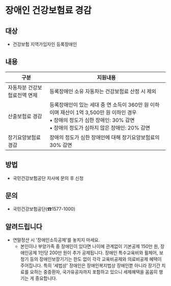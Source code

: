 # 장애인 건강보험료 경감

## 대상
- 건강보험 지역가입자인 등록장애인

## 내용

| 구분                       | 지원내용 |
| -------------------------- | ----------------------------------------------------------------------------------------------------------------------------------------------------------------- |
| 자동차분 건강보험료전액 면제 | 등록장애인 소유 자동차는 건강보험료 산정 시 제외 |
| 산출보험료 경감            | 등록장애인이 있는 세대 중 연 소득이 360만 원 이하이며 재산이 1억 3,500만 원 이하인 경우 <br>• 장애의 정도가 심한 장애인: 30% 감면 <br>• 장애의 정도가 심하지 않은 장애인: 20% 감면 |
| 장기요양보험료 경감         | 장애의 정도가 심한 장애인에 대해 장기요양보험료의 30% 감면 |

## 방법
- 국민건강보험공단 지사에 문의 후 신청

## 문의
- 국민건강보험공단(☎1577-1000)

## 알려드립니다
- 연말정산 시 '장애인소득공제'를 놓치지 마세요.
  - 본인이나 부양가족 중 장애인이 있다면 나이에 관계없이 기본공제 150만 원, 장애인공제 1인당 200만 원이 추가 공제됩니다. 장애인 특수교육비와 휠체어, 보청기 등의 장애인보장기기는 한도 없이 각각 교육비공제와 의료비공제 혜택이 주어집니다. 특히 '세법상' 장애인은 장애인복지법상 장애인뿐 아니라 장기간 치료를 요하는 중증환자, 국가유공자까지 포함하고 있으니 세제혜택을 꼼꼼히 챙기는 게 중요합니다.
